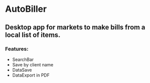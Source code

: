 # AutoBiller

## Desktop app for markets to make bills from a local list of items.

### Features:
- SearchBar
- Save by client name
- DataSave
- DataExport in PDF
